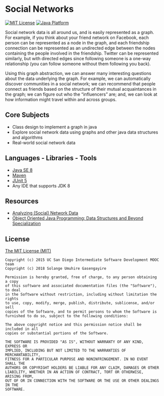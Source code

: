 # Social Networks

[![MIT License](https://img.shields.io/badge/license-MIT%20License-green.svg)](https://github.com/SolangeUG/fundamentals/blob/master/LICENSE)
[![Java Platform](https://img.shields.io/badge/platform-Java-blue.svg)](https://docs.oracle.com/en/java/)

Social network data is all around us, and is easily represented as a graph. 
For example, if you think about your friend network on Facebook, each person can be represented as a node in the graph, 
and each friendship connection can be represented as an undirected edge between the nodes containing the people involved in the friendship. 
Twitter can be represented similarly, but with directed edges since following someone is a one-way relationship 
(you can follow someone without them following you back).

Using this graph abstraction, we can answer many interesting questions about the data underlying the graph. 
For example, we can automatically discover communities in a social network; 
we can recommend that people connect as friends based on the structure of their mutual acquaintances in the graph; 
we can figure out who the “influencers” are; and, we can look at how information might travel within and across groups.

## Core Subjects

- Class design to implement a graph in java
- Explore social network data using graphs and other java data structures and algorithms
- Real-world social network data

## Languages - Libraries - Tools

- [Java SE 8](https://docs.oracle.com/javase/8/docs/)
- [Maven](https://maven.apache.org/what-is-maven.html)
- [JUnit 5](http://junit.org/junit5/docs/current/user-guide/)
- Any IDE that supports JDK 8

## Resources

- [Analyzing (Social) Network Data](https://www.coursera.org/learn/intermediate-programming-capstone)
- [Object Oriented Java Programming: Data Structures and Beyond Specialization](https://www.coursera.org/specializations/java-object-oriented)

## License

[The MIT License (MIT)](https://opensource.org/licenses/MIT)

````
Copyright (c) 2015 UC San Diego Intermediate Software Development MOOC team
Copyright (c) 2018 Solange Umuhire Gasengayire

Permission is hereby granted, free of charge, to any person obtaining a copy
of this software and associated documentation files (the "Software"), to deal
in the Software without restriction, including without limitation the rights
to use, copy, modify, merge, publish, distribute, sublicense, and/or sell
copies of the Software, and to permit persons to whom the Software is
furnished to do so, subject to the following conditions:

The above copyright notice and this permission notice shall be included in all
copies or substantial portions of the Software.

THE SOFTWARE IS PROVIDED "AS IS", WITHOUT WARRANTY OF ANY KIND, EXPRESS OR
IMPLIED, INCLUDING BUT NOT LIMITED TO THE WARRANTIES OF MERCHANTABILITY,
FITNESS FOR A PARTICULAR PURPOSE AND NONINFRINGEMENT. IN NO EVENT SHALL THE
AUTHORS OR COPYRIGHT HOLDERS BE LIABLE FOR ANY CLAIM, DAMAGES OR OTHER
LIABILITY, WHETHER IN AN ACTION OF CONTRACT, TORT OR OTHERWISE, ARISING FROM,
OUT OF OR IN CONNECTION WITH THE SOFTWARE OR THE USE OR OTHER DEALINGS IN THE
SOFTWARE.

````
